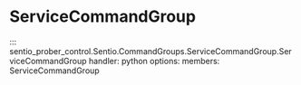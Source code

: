 # ServiceCommandGroup 

::: sentio_prober_control.Sentio.CommandGroups.ServiceCommandGroup.ServiceCommandGroup
handler: python
	options:
		members:
			ServiceCommandGroup
